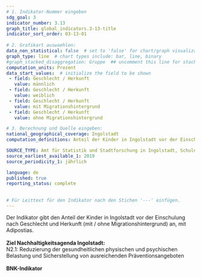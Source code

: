 ```yaml
---
# 1. Indikator-Nummer eingeben 
sdg_goal: 3 
indicator_number: 3.13
graph_title: global_indicators.3-13-title
indicator_sort_order: 03-13-01
 
# 2. Grafikart auswaehlen: 
data_non_statistical: false  # set to 'false' for chart/graph visualization 
graph_type: line  # chart types include: bar, line, binary 
#graph_stacked_disaggregation: Gruppe  ## uncomment this line for stacked bars. eplace 'Geschlecht' with the field of aggregation. 
computation_units: Prozent 
data_start_values:  # initialize the field to be shown  
 - field: Geschlecht / Herkunft
   value: männlich
 - field: Geschlecht / Herkunft
   value: weiblich
 - field: Geschlecht / Herkunft
   value: mit Migrationshintergrund
 - field: Geschlecht / Herkunft
   value: ohne Migrationshintergrund

# 3. Berechnung und Quelle eingeben: 
national_geographical_coverage: Ingolstadt 
computation_definitions: Anteil der Kinder in Ingolstadt vor der Einschulung nach Geschlecht und Herkunft (mit / ohne Migrationshintergrund), mit Adipostias

SOURCE_TYPE: Amt für Statistik und Stadtforschung in Ingolstadt, Schuleingangsuntersuchung des Gesundheitsamts der Stadt Ingolstadt  # data source  
source_earliest_available_1: 2019
source_periodicity_1: jährlich

language: de   
published: true 
reporting_status: complete
 
 
# Für Leittext für den Indikator nach den Stichen '---' einfügen. 
---
```

Der Indikator gibt den Anteil der Kinder in Ingolstadt vor der Einschulung nach Geschlecht und Herkunft (mit / ohne Migrationshintergrund) an, mit Adipostias.<br>
<br>
<b>Ziel Nachhaltigkeitsagenda Ingolstadt:</b><br>
N2.1: Reduzierung der gesundheitlichen physischen und psychischen Belastung und Sicherstellung von ausreichenden Präventionsangeboten<br>
<br>
<b>BNK-Indikator</b>
